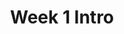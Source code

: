 ---
layout: default
title: Week 1 Intro
nav_order: 2
description: "..."
has_children: false
parent:  Week 1
---